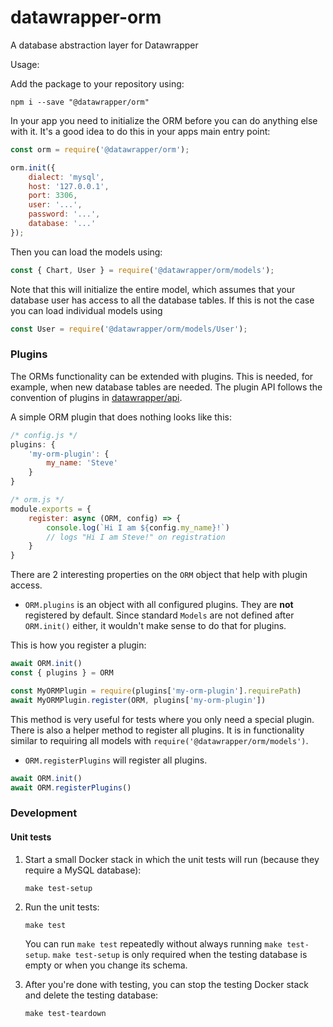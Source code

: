 # datawrapper-orm

A database abstraction layer for Datawrapper

Usage:

Add the package to your repository using:

```
npm i --save "@datawrapper/orm"
```

In your app you need to initialize the ORM before you can do anything else with it. It's a good idea to do this in your apps main entry point:

```js
const orm = require('@datawrapper/orm');

orm.init({
    dialect: 'mysql',
    host: '127.0.0.1',
    port: 3306,
    user: '...',
    password: '...',
    database: '...'
});
```

Then you can load the models using:

```js
const { Chart, User } = require('@datawrapper/orm/models');
```

Note that this will initialize the entire model, which assumes that your database user has access to all the database tables. If this is not the case you can load individual models using

```js
const User = require('@datawrapper/orm/models/User');
```

### Plugins

The ORMs functionality can be extended with plugins. This is needed, for example, when new database tables are needed. The plugin API follows the convention of plugins in [datawrapper/api](https://github.com/datawrapper/api#plugins).

A simple ORM plugin that does nothing looks like this:

```js
/* config.js */
plugins: {
    'my-orm-plugin': {
        my_name: 'Steve'
    }
}

/* orm.js */
module.exports = {
    register: async (ORM, config) => {
        console.log(`Hi I am ${config.my_name}!`)
        // logs "Hi I am Steve!" on registration
    }
}
```

There are 2 interesting properties on the `ORM` object that help with plugin access.

* `ORM.plugins` is an object with all configured plugins. They are **not** registered by default. Since standard `Models` are not defined after `ORM.init()` either, it wouldn't make sense to do that for plugins.

This is how you register a plugin:

```js
await ORM.init()
const { plugins } = ORM

const MyORMPlugin = require(plugins['my-orm-plugin'].requirePath)
await MyORMPlugin.register(ORM, plugins['my-orm-plugin'])
```

This method is very useful for tests where you only need a special plugin. There is also a helper method to register all plugins. It is in functionality similar to requiring all models with `require('@datawrapper/orm/models')`.

* `ORM.registerPlugins` will register all plugins.

```js
await ORM.init()
await ORM.registerPlugins()
```

### Development

#### Unit tests

1. Start a small Docker stack in which the unit tests will run (because they require a MySQL
   database):

    ``` shell
    make test-setup
    ```

2. Run the unit tests:

    ``` shell
    make test
    ```

    You can run `make test` repeatedly without always running `make test-setup`. `make test-setup`
    is only required when the testing database is empty or when you change its schema.

3. After you're done with testing, you can stop the testing Docker stack and delete the testing
   database:

    ``` shell
    make test-teardown
    ```

